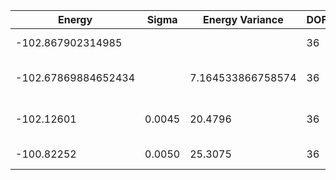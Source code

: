 | Energy              | Sigma  | Energy Variance   | DOF | Einf | Method                       | Reference |
|---------------------|--------|-------------------|-----|------|------------------------------|-----------|
| -102.867902314985   |        |                   | 36  | 0    | Exact diagonalization        | [code](https://github.com/varbench/methods/blob/main/scripts/J1J2/square_36_P_1/ed_lattice_symmetries.sh) |
| -102.67869884652434 |        | 7.164533866758574 | 36  | 0    | DMRG (bond dimension = 2048) | [code](https://github.com/varbench/methods/blob/main/scripts/J1J2/square_36_P_1/dmrg.sh) |
| -102.12601          | 0.0045 | 20.4796           | 36  | 0    | RBM (alpha = 1)              | TODO: own code (RBM) |
| -100.82252          | 0.0050 | 25.3075           | 36  | 0    | Jastrow baseline             | [code](https://github.com/varbench/methods/blob/main/scripts/J1J2/square_36_P_1/vmc_jastrow.sh) |
